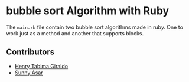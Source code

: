 # bubble sort Algorithm with Ruby
The `main.rb` file contain two bubble sort algorithms made in ruby. One to work just as a method and another that supports blocks.

## Contributors

* [Henry Tabima Giraldo](https://github.com/HenryTabima)
* [Sunny Asar](https://github.com/SunnyAsar)